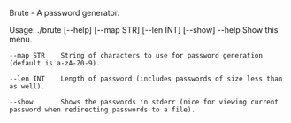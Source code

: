 Brute - A password generator.

Usage:  ./brute [--help] [--map STR] [--len INT] [--show]
	--help       Show this menu.

	--map STR    String of characters to use for password generation (default is a-zA-Z0-9).

	--len INT    Length of password (includes passwords of size less than as well).

	--show       Shows the passwords in stderr (nice for viewing current password when redirecting passwords to a file).

